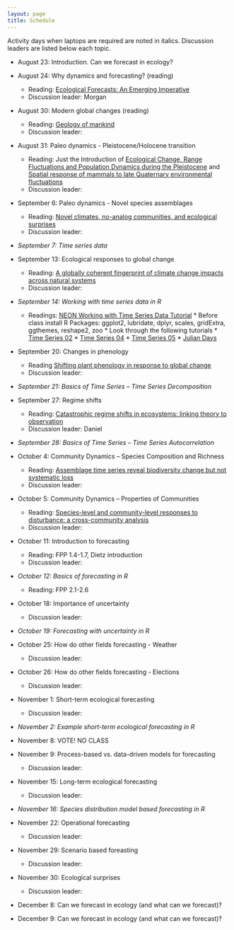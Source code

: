 ```yaml
---
layout: page
title: Schedule
---
```

Activity days when laptops are required are noted in italics. Discussion leaders are listed below each topic.

* August 23: Introduction. Can we forecast in ecology?

* August 24: Why dynamics and forecasting? (reading)
    * Reading: [Ecological Forecasts: An Emerging Imperative](https://doi.org/10.1126/science.293.5530.657)
    * Discussion leader: Morgan

* August 30: Modern global changes (reading)
    * Reading: [Geology of mankind](https://doi.org/10.1038/415023a)
    * Discussion leader:
 
* August 31:  Paleo dynamics - Pleistocene/Holocene transition
    * Reading: Just the Introduction of
      [Ecological Change, Range Fluctuations and Population Dynamics during the Pleistocene](https://doi.org/10.1016/j.cub.2009.06.030)
      and
      [Spatial response of mammals to late Quaternary environmental fluctuations](http://ib.berkeley.edu/labs/barnosky/FAUNMAP_Science.pdf)
    * Discussion leader: 

* September 6: Paleo dynamics - Novel species assemblages
    * Reading: [Novel climates, no-analog communities, and ecological surprises](https://doi.org/10.1890/070037)
    * Discussion leader:
 
* *September 7: Time series data*
 
* September 13: Ecological responses to global change
    * Reading: [A globally coherent fingerprint of climate change impacts across natural systems](https://doi.org/10.1038/nature01286)
    * Discussion leader:
 
* *September 14: Working with time series data in R*
    * Readings: [NEON Working with Time Series Data Tutorial](http://neondataskills.org/tutorial-series/tabular-time-series/)
          * Before class install R Packages: ggplot2, lubridate, dplyr, scales, gridExtra, ggthemes, reshape2, zoo
          * Look through the following tutorials
               *  [Time Series 02](http://neondataskills.org/R/time-series-convert-date-time-class-POSIX/)
               *  [Time Series 04](http://neondataskills.org/R/time-series-subset-dplyr/)
               *  [Time Series 05](http://neondataskills.org/R/time-series-plot-ggplot/)
               *  [Julian Days](http://neondataskills.org/R/julian-day-conversion/)

* September 20: Changes in phenology
    * Reading [Shifting plant phenology in response to global change](https://doi.org/10.1016/j.tree.2007.04.003)
    * Discussion leader:
 
* *September 21: Basics of Time Series – Time Series Decomposition*

* September 27: Regime shifts
    * Reading: [Catastrophic regime shifts in ecosystems: linking theory to observation](http://dx.doi.org/10.1016/j.tree.2003.09.002)
    * Discussion leader: Daniel
 
* *September 28: Basics of Time Series – Time Series Autocorrelation*

* October 4: Community Dynamics – Species Composition and Richness 
    * Reading: [Assemblage time series reveal biodiversity change but not systematic loss](https://doi.org/10.1126/science.1248484)
    * Discussion leader:
 
* October 5: Community Dynamics – Properties of Communities
    * Reading: [Species-level and community-level responses to disturbance: a cross-community analysis](https://doi.org/10.1890/13-2250.1)
    * Discussion leader:
 
* October 11: Introduction to forecasting
    * Reading: FPP 1.4-1.7, Dietz introduction
    * Discussion leader:

* *October 12: Basics of forecasting in R*
    * Reading: FPP 2.1-2.6 

* October 18: Importance of uncertainty
    * Discussion leader:
 
* *October 19: Forecasting with uncertainty in R*

* October 25: How do other fields forecasting - Weather
    * Discussion leader:
 
* October 26: How do other fields forecasting - Elections
    * Discussion leader:
 
* November 1: Short-term ecological forecasting
    * Discussion leader:
 
* *November 2: Example short-term ecological forecasting in R*

* November 8: VOTE! NO CLASS

* November 9: Process-based vs. data-driven models for forecasting
    * Discussion leader:
 
* November 15: Long-term ecological forecasting
    * Discussion leader:
 
* *November 16: Species distribution model based forecasting in R*

* November 22: Operational forecasting
    * Discussion leader:
 
* November 29: Scenario based foreasting
    * Discussion leader:
 
* November 30: Ecological surprises
    * Discussion leader:
 
* December 8: Can we forecast in ecology (and what can we forecast)?

* December 9: Can we forecast in ecology (and what can we forecast)?
